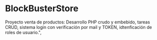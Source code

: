 # BlockBusterStore
Proyecto venta de productos: Desarrollo PHP crudo y embebido, tareas CRUD, sistema login con verificación por mail y TOKEN, idtenficación de roles de usuario.",
